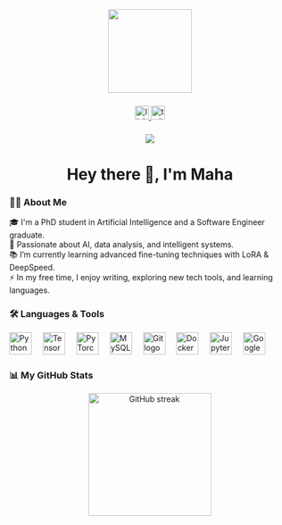 <div align="center">
  <img height="150" src="https://media0.giphy.com/media/v1.Y2lkPTc5MGI3NjExd243M3Y0ZmRnY2ZjOGhhOTl1cjFqNnBoYmdlbTZnZjA2amlqMDJxZSZlcD12MV9pbnRlcm5hbF9naWZfYnlfaWQmY3Q9Zw/KWscyl3Uo9eCGRdWvN/giphy.gif" />
</div>

###

<div align="center">
  <a href="https://www.linkedin.com/in/maha-zerroug/">
    <img src="https://img.shields.io/static/v1?message=LinkedIn&logo=linkedin&label=&color=0077B5&logoColor=white&labelColor=&style=for-the-badge" height="25" alt="linkedin logo" />
  </a>
  <a href="https://x.com/M_zerroug">
    <img src="https://img.shields.io/static/v1?message=Twitter&logo=twitter&label=&color=1DA1F2&logoColor=white&labelColor=&style=for-the-badge" height="25" alt="twitter logo" />
  </a>
</div>

###

<div align="center">
  <img src="https://visitor-badge.laobi.icu/badge?page_id=maha.zerroug" />
</div>

###

<h1 align="center">Hey there 👋, I'm Maha</h1>

###

<h3 align="left">👩‍💻 About Me</h3>

<p align="left">
🎓 I'm a PhD student in Artificial Intelligence and a Software Engineer graduate.<br>
🧠 Passionate about AI, data analysis, and intelligent systems.<br>
📚 I’m currently learning advanced fine-tuning techniques with LoRA & DeepSpeed.<br>
⚡ In my free time, I enjoy writing, exploring new tech tools, and learning languages.
</p>

###

<h3 align="left">🛠 Languages & Tools</h3>

<div align="left">
  <img src="https://cdn.jsdelivr.net/gh/devicons/devicon/icons/python/python-original.svg" height="40" alt="Python logo" />
  <img width="12" />
  <img src="https://cdn.jsdelivr.net/gh/devicons/devicon/icons/tensorflow/tensorflow-original.svg" height="40" alt="TensorFlow logo" />
  <img width="12" />
  <img src="https://cdn.jsdelivr.net/gh/devicons/devicon/icons/pytorch/pytorch-original.svg" height="40" alt="PyTorch logo" />
  <img width="12" />
  <img src="https://cdn.jsdelivr.net/gh/devicons/devicon/icons/mysql/mysql-original-wordmark.svg" height="40" alt="MySQL logo" />
  <img width="12" />
  <img src="https://cdn.jsdelivr.net/gh/devicons/devicon/icons/git/git-original.svg" height="40" alt="Git logo" />
  <img width="12" />
  <img src="https://cdn.jsdelivr.net/gh/devicons/devicon/icons/docker/docker-plain-wordmark.svg" height="40" alt="Docker logo" />
  <img width="12" />
  <img src="https://cdn.jsdelivr.net/gh/devicons/devicon/icons/jupyter/jupyter-original-wordmark.svg" height="40" alt="Jupyter logo" />
  <img width="12" />
  <img src="https://cdn.jsdelivr.net/gh/devicons/devicon/icons/googlecloud/googlecloud-original.svg" height="40" alt="Google Cloud logo" />
</div>

###

<h3 align="left">📊 My GitHub Stats</h3>

<div align="center">
  <img src="https://streak-stats.demolab.com?user=maha-zerroug&locale=en&mode=daily&theme=dark&hide_border=false&border_radius=5&order=3" height="220" alt="GitHub streak" />
</div>
